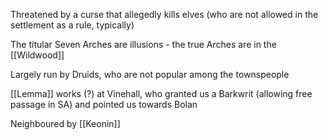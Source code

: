 Threatened by a curse that allegedly kills elves (who are not allowed in the settlement as a rule, typically)

The titular Seven Arches are illusions - the true Arches are in the [[Wildwood]]

Largely run by Druids, who are not popular among the townspeople

[[Lemma]] works (?) at Vinehall, who granted us a Barkwrit (allowing free passage in SA) and pointed us towards Bolan

Neighboured by [[Keonin]] 